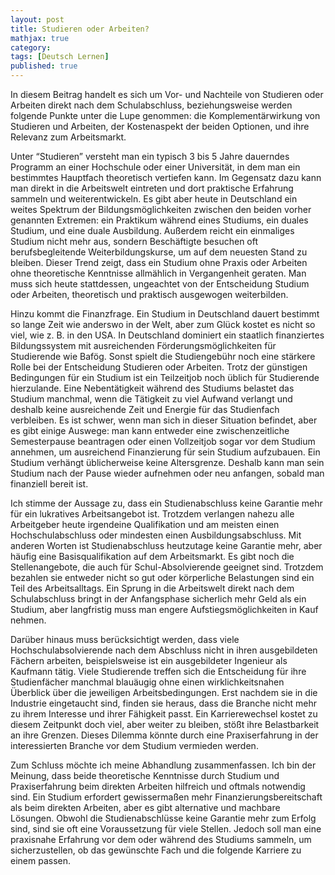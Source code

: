 ```yaml
---
layout: post
title: Studieren oder Arbeiten?
mathjax: true
category:
tags: [Deutsch Lernen]
published: true
---
```

In diesem Beitrag handelt es sich um Vor- und Nachteile von Studieren oder Arbeiten direkt nach dem Schulabschluss, beziehungsweise werden folgende Punkte unter die Lupe genommen: die Komplementärwirkung von Studieren und Arbeiten, der Kostenaspekt der beiden Optionen, und ihre Relevanz zum Arbeitsmarkt.

Unter “Studieren” versteht man ein typisch 3 bis 5 Jahre dauerndes Programm an einer Hochschule oder einer Universität, in dem man ein bestimmtes Hauptfach theoretisch vertiefen kann. Im Gegensatz dazu kann man direkt in die Arbeitswelt eintreten und dort praktische Erfahrung sammeln und weiterentwickeln. Es gibt aber heute in Deutschland ein weites Spektrum der Bildungsmöglichkeiten zwischen den beiden vorher genannten Extremen: ein Praktikum während eines Studiums, ein duales Studium, und eine duale Ausbildung. Außerdem reicht ein einmaliges Studium nicht mehr aus, sondern Beschäftigte besuchen oft berufsbegleitende Weiterbildungskurse, um auf dem neuesten Stand zu bleiben. Dieser Trend zeigt, dass ein Studium ohne Praxis oder Arbeiten ohne theoretische Kenntnisse allmählich in Vergangenheit geraten. Man muss sich heute stattdessen, ungeachtet von der Entscheidung Studium oder Arbeiten, theoretisch und praktisch ausgewogen weiterbilden.

Hinzu kommt die Finanzfrage. Ein Studium in Deutschland dauert bestimmt so lange Zeit wie anderswo in der Welt, aber zum Glück kostet es nicht so viel, wie z. B. in den USA. In Deutschland dominiert ein staatlich finanziertes Bildungssystem mit ausreichenden Förderungsmöglichkeiten für Studierende wie Bafög. Sonst spielt die Studiengebühr noch eine stärkere Rolle bei der Entscheidung Studieren oder Arbeiten. Trotz der günstigen Bedingungen für ein Studium ist ein Teilzeitjob noch üblich für Studierende hierzulande. Eine Nebentätigkeit während des Studiums belastet das Studium manchmal, wenn die Tätigkeit zu viel Aufwand verlangt und deshalb keine ausreichende Zeit und Energie für das Studienfach verbleiben. Es ist schwer, wenn man sich in dieser Situation befindet, aber es gibt einige Auswege: man kann entweder eine zwischenzeitliche Semesterpause beantragen oder einen Vollzeitjob sogar vor dem Studium annehmen, um ausreichend Finanzierung für sein Studium aufzubauen. Ein Studium verhängt üblicherweise keine Altersgrenze. Deshalb kann man sein Studium nach der Pause wieder aufnehmen oder neu anfangen, sobald man finanziell bereit ist.

Ich stimme der Aussage zu, dass ein Studienabschluss keine Garantie mehr für ein lukratives Arbeitsangebot ist. Trotzdem verlangen nahezu alle Arbeitgeber heute irgendeine Qualifikation und am meisten einen Hochschulabschluss oder mindesten einen Ausbildungsabschluss. Mit anderen Worten ist Studienabschluss heutzutage keine Garantie mehr, aber häufig eine Basisqualifikation auf dem Arbeitsmarkt. Es gibt noch die Stellenangebote, die auch für Schul-Absolvierende geeignet sind. Trotzdem bezahlen sie entweder nicht so gut oder körperliche Belastungen sind ein Teil des Arbeitsalltags. Ein Sprung in die Arbeitswelt direkt nach dem Schulabschluss bringt in der Anfangsphase sicherlich mehr Geld als ein Studium, aber langfristig muss man engere Aufstiegsmöglichkeiten in Kauf nehmen.

Darüber hinaus muss berücksichtigt werden, dass viele Hochschulabsolvierende nach dem Abschluss nicht in ihren ausgebildeten Fächern arbeiten, beispielsweise ist ein ausgebildeter Ingenieur als Kaufmann tätig. Viele Studierende treffen sich die Entscheidung für ihre Studienfächer manchmal blauäugig ohne einen wirklichkeitsnahen Überblick über die jeweiligen Arbeitsbedingungen. Erst nachdem sie in die Industrie eingetaucht sind, finden sie heraus, dass die Branche nicht mehr zu ihrem Interesse und ihrer Fähigkeit passt. Ein Karrierewechsel kostet zu diesem Zeitpunkt doch viel, aber weiter zu bleiben, stößt ihre Belastbarkeit an ihre Grenzen. Dieses Dilemma könnte durch eine Praxiserfahrung in der interessierten Branche vor dem Studium vermieden werden.

Zum Schluss möchte ich meine Abhandlung zusammenfassen. Ich bin der Meinung, dass beide theoretische Kenntnisse durch Studium und Praxiserfahrung beim direkten Arbeiten hilfreich und oftmals notwendig sind. Ein Studium erfordert gewissermaßen mehr Finanzierungsbereitschaft als beim direkten Arbeiten, aber es gibt alternative und machbare Lösungen. Obwohl die Studienabschlüsse keine Garantie mehr zum Erfolg sind, sind sie oft eine Voraussetzung für viele Stellen. Jedoch soll man eine praxisnahe Erfahrung vor dem oder während des Studiums sammeln, um sicherzustellen, ob das gewünschte Fach und die folgende Karriere zu einem passen.
